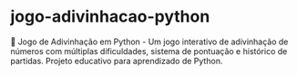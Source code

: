 # jogo-adivinhacao-python
🎯 Jogo de Adivinhação em Python - Um jogo interativo de adivinhação de números  com múltiplas dificuldades, sistema de pontuação e histórico de partidas.  Projeto educativo para aprendizado de Python.

